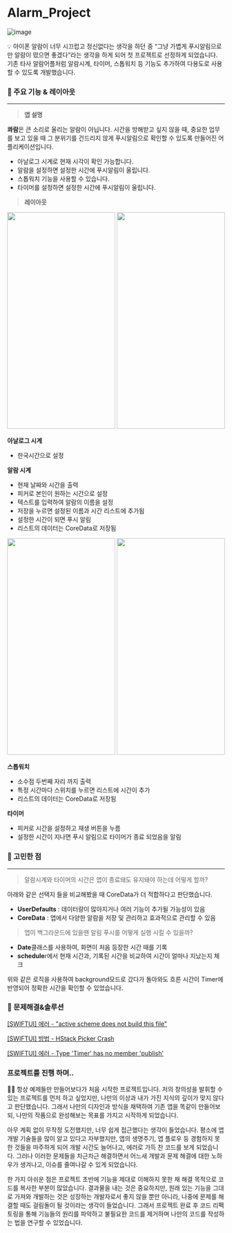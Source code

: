 # Alarm_Project

![image](https://user-images.githubusercontent.com/31721255/225783374-3ba99ab9-9e29-4faa-a0ae-2fcd8057874c.png)

<aside>
💡 아이폰 알람이 너무 시끄럽고 정신없다는 생각을 하던 중 “그냥 가볍게 푸시알림으로만 알람이 떴으면 좋겠다”라는 생각을 하게 되어 첫 프로젝트로 선정하게 되었습니다. 기존 타사 알람어플처럼 알람시계, 타이머, 스톱워치 등 기능도 추가하여 다용도로 사용할 수 있도록 개발했습니다.

</aside>

### 📱 주요 기능 & 레이아웃

---

> **앱 설명**
> 

**콰람**은 큰 소리로 울리는 알람이 아닙니다. 시간을 방해받고 싶지 않을 때, 중요한 업무를 보고 있을 때 그 분위기를 건드리지 않게 푸시알림으로 확인할 수 있도록 만들어진 어플리케이션입니다.

- 아날로그 시계로 현재 시각이 확인 가능합니다.
- 알람을 설정하면 설정한 시간에 푸시알림이 울립니다.
- 스톱워치 기능을 사용할 수 있습니다.
- 타이머를 설정하면 설정한 시간에 푸시알림이 울립니다.

> **레이아웃**
>
<img src="https://github.com/QuaRang1225/Project_Quaram/assets/31721255/3c88c4c1-7d6b-488c-9999-c9b6d434f303" width="250" height="500">
<img src="https://github.com/QuaRang1225/Project_Quaram/assets/31721255/40002261-2c99-4873-901c-d796fae0c0ac" width="250" height="500">


**아날로그 시계**

- 한국시간으로 설정

**알람 시계**

- 현재 날짜와 시간을  출력
- 피커로 본인이 원하는 시간으로 설정
- 텍스트를 입력하여 알람의 이름을 설정
- 저장을 누르면 설정된 이름과 시간 리스트에 추가됨
- 설정한 시간이 되면 푸시 알림
- 리스트의 데이터는 CoreData로 저장됨

<img src="https://github.com/QuaRang1225/Project_Quaram/assets/31721255/c56fd867-0508-4fa6-af3b-5a5f2aabff6b" width="250" height="500">

<img src="https://github.com/QuaRang1225/Project_Quaram/assets/31721255/10905125-6036-4b06-b810-297e244b087e" width="250" height="500">

**스톱워치**

- 소수점 두번째 자리 까지 출력
- 특정 시간마다 스위치를 누르면 리스트에 시간이 추가
- 리스트의 데이터는 CoreData로 저장됨

**타이머**

- 피커로 시간을 설정하고 재생 버튼을 누름
- 설정한 시간이 지나면 푸시 알림으로 타이머가 종료 되었음을 알림

### 🤔 고민한 점

---

> 알람시계와 타이머의 시간은 앱이 종료돼도 유지돼야 하는데 어떻게 할까?
> 

아래와 같은 선택지 들을 비교해봤을 때 CoreData가 더 적합하다고 판단했습니다.

- **UserDefaults** : 데이터량이 많아지거나 여러 기능이 추가될 가능성이 있음
- **CoreData** : 앱에서 다양한 알람을 저장 및 관리하고 효과적으로 관리할 수 있음

> 앱이 백그라운드에 있을땐 알림 푸시를 어떻게 실행 시킬 수 있을까?
> 
- **Date**클래스를 사용하여, 화면이 처음 등장한 시간 때를 기록
- **schedule**r에서 현재 시간과, 기록된 시간을 비교하여 시간이 얼마나 지났는지 체크

위와 같은 로직을 사용하여 background모드로 갔다가 돌아와도 흐른 시간이 Timer에 반영되어 정확한 시간을 확인할 수 있었습니다.

### 🔧 문제해결&솔루션

[[SWIFTUI] 에러 - "active scheme does not build this file"](https://quarang.tistory.com/7)

[[SWIFTUI] 방법 - HStack Picker Crash](https://quarang.tistory.com/10)

[[SWIFTUI] 에러 - Type 'Timer' has no member 'publish'](https://quarang.tistory.com/9)

### 프로젝트를 진행 하며..

<aside>
👶🏻 항상 예제들만 만들어보다가 처음 시작한 프로젝트입니다. 저의 창의성을 발휘할 수 있는 프로젝트를 먼저 하고 싶었지만, 나만의 이상과 내가 가진 지식의 깊이가 맞지 않다고 판단했습니다. 그래서 나만의 디자인과 방식을 채택하여 기존 앱을 똑같이 만들어보되, 나만의 작품으로 완성해보는 목표를 가지고 시작하게 되었습니다.

아무 계획 없이 무작정 도전했지만, 너무 쉽게 접근했다는 생각이 들었습니다. 평소에 앱 개발 기술들을 많이 알고 있다고 자부했지만, 앱의 생명주기, 앱 플로우 등 경험하지 못한 것들을 마주하게 되어 개발 시간도 늘어나고, 에러로 가득 찬 코드를 보게 되었습니다. 그러나 이러한 문제들을 차근차근 해결하면서 어느새 개발과 문제 해결에 대한 노하우가 생겨나고, 이슈를 줄여나갈 수 있게 되었습니다.

한 가지 아쉬운 점은 프로젝트 초반에 기능을 제대로 이해하지 못한 채 해결 목적으로 코드를 복사한 부분이 많았습니다. 결과물을 내는 것은 중요하지만, 원래 있는 기능을 그대로 가져와 개발하는 것은 성장하는 개발자로서 좋지 않을 뿐만 아니라, 나중에 문제를 해결할 때도 걸림돌이 될 것이라는 생각이 들었습니다. 그래서 프로젝트 완료 후 코드 리펙토링을 통해 기능들의 원리를 파악하고 불필요한 코드를 제거하며 나만의 코드를 작성하는 법을 연구할 수 있었습니다.

</aside>
